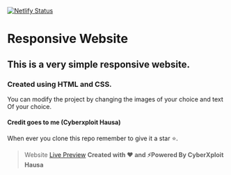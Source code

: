 [![Netlify Status](https://api.netlify.com/api/v1/badges/dc63752a-d04f-4ef2-905e-10ee4407e5bb/deploy-status)](https://app.netlify.com/sites/cyberxploit/deploys)

# Responsive Website

## This is a very simple responsive website.

### Created using HTML and CSS.

You can modify the project by changing the images of your choice and text
Of your choice.

#### Credit goes to me (Cyberxploit Hausa)

When ever you clone this repo remember to give it a star ⭐.

> Website [Live Preview](https://cyberxploit.netlify.app/)
> **Created with ❤️ and ⚡Powered By CyberXploit Hausa**
